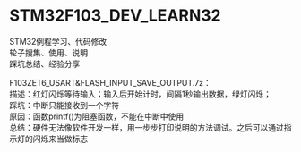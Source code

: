 # STM32F103_DEV_LEARN32  

STM32例程学习、代码修改  
轮子搜集、使用、说明  
踩坑总结、经验分享  


F103ZET6_USART&FLASH_INPUT_SAVE_OUTPUT.7z：  
描述：红灯闪烁等待输入；输入后开始计时，间隔1秒输出数据，绿灯闪烁；  
踩坑：中断只能接收到一个字符  
原因：函数printf()为阻塞函数，不能在中断中使用  
总结：硬件无法像软件开发一样，用一步步打印说明的方法调试。之后可以通过指示灯的闪烁来当做标志  

